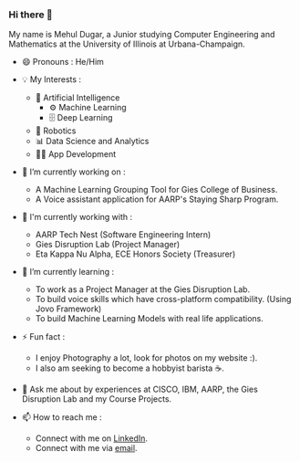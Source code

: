 ### Hi there 👋

<!--
**mehul6810/mehul6810** is a ✨ _special_ ✨ repository because its `README.md` (this file) appears on your GitHub profile.

Here are some ideas to get you started:

- 🔭 I’m currently working on ...
- 🌱 I’m currently learning ...
- 👯 I’m looking to collaborate on ...
- 🤔 I’m looking for help with ...
- 💬 Ask me about ...
- 📫 How to reach me: ...
- 😄 Pronouns: ...
- ⚡ Fun fact: ...
-->

My name is Mehul Dugar, a Junior studying Computer Engineering and Mathematics at the University of Illinois at Urbana-Champaign.

- 😄 Pronouns : He/Him

- 💡 My Interests :
  - 🧠 Artificial Intelligence 
    - ⚙️ Machine Learning 
    - 🗄 Deep Learning
  - 🤖 Robotics 
  - 📊 Data Science and Analytics
  - 👨‍💻 App Development 

- 🔭 I’m currently working on :
  - A Machine Learning Grouping Tool for Gies College of Business.
  - A Voice assistant application for AARP's Staying Sharp Program.

- 💼 I'm currently working with :
  - AARP Tech Nest                         (Software Engineering Intern)
  - Gies Disruption Lab                    (Project Manager)
  - Eta Kappa Nu Alpha, ECE Honors Society (Treasurer)
  
- 🌱 I’m currently learning :
  - To work as a Project Manager at the Gies Disruption Lab.
  - To build voice skills which have cross-platform compatibility. (Using Jovo Framework)
  - To build Machine Learning Models with real life applications.
  
- ⚡ Fun fact :
  - I enjoy Photography a lot, look for photos on my website :).
  - I also am seeking to become a hobbyist barista ☕️.
  
- 💬 Ask me about by experiences at CISCO, IBM, AARP, the Gies Disruption Lab and my Course Projects.

- 📫 How to reach me : 
  - Connect with me on [LinkedIn](https://www.linkedin.com/in/mehuldugar/).
  - Connect with me via [email](mailto:mehuldugar@gmail.com?subject=[GitHub]%20Github%20Profile).
  



